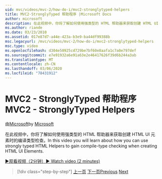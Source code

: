 ```yaml
---
uid: mvc/videos/mvc-2/how-do-i/mvc2-stronglytyped-helpers
title: MVC2-StronglyTyped 帮助程序 |Microsoft Docs
author: microsoft
description: 在此视频中，你将了解如何使用强类型的 HTML 帮助器来获取创建 HTML UI 元素时的编译类型检查。
ms.author: riande
ms.date: 03/23/2010
ms.assetid: 017e87d7-a44e-423a-b3e9-ba44df99388b
msc.legacyurl: /mvc/videos/mvc-2/how-do-i/mvc2-stronglytyped-helpers
msc.type: video
ms.openlocfilehash: d304e50925cd729be7bf60e8aafa1c7a0e797def
ms.sourcegitcommit: e7e91932a6e91a63e2e46417626f39d6b244a3ab
ms.translationtype: MT
ms.contentlocale: zh-CN
ms.lasthandoff: 03/06/2020
ms.locfileid: "78431912"
---
```

# <a name="mvc2---stronglytyped-helpers"></a><span data-ttu-id="a1fa0-103">MVC2 - StronglyTyped 帮助程序</span><span class="sxs-lookup"><span data-stu-id="a1fa0-103">MVC2 - StronglyTyped Helpers</span></span>

<span data-ttu-id="a1fa0-104">由[Microsoft](https://github.com/microsoft)</span><span class="sxs-lookup"><span data-stu-id="a1fa0-104">by [Microsoft](https://github.com/microsoft)</span></span>

<span data-ttu-id="a1fa0-105">在此视频中，你将了解如何使用强类型的 HTML 帮助器来获取创建 HTML UI 元素时的编译类型检查。</span><span class="sxs-lookup"><span data-stu-id="a1fa0-105">In this video you will learn about how you can use strongly typed HTML Helpers to gain compile-type checking when creating HTML UI Elements.</span></span>

[<span data-ttu-id="a1fa0-106">&#9654;观看视频（2分钟）</span><span class="sxs-lookup"><span data-stu-id="a1fa0-106">&#9654; Watch video (2 minutes)</span></span>](https://channel9.msdn.com/Blogs/ASP-NET-Site-Videos/mvc2-stronglytyped-helpers)

> [!div class="step-by-step"]
> <span data-ttu-id="a1fa0-107">[上一页](mvc2-html-encoding.md)
> [下一页](mvc2-model-validation.md)</span><span class="sxs-lookup"><span data-stu-id="a1fa0-107">[Previous](mvc2-html-encoding.md)
[Next](mvc2-model-validation.md)</span></span>

